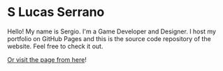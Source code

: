 # S Lucas Serrano

Hello! My name is Sergio. I'm a Game Developer and Designer. I host my portfolio on GitHub Pages and this is the source code repository of the website. Feel free to check it out.

[Or visit the page from here](https://s-lucasserrano.github.io/Portfolio/)!
